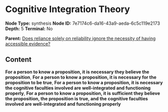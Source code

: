 # Cognitive Integration Theory

**Node Type:** synthesis
**Node ID:** 7e7174c6-da16-43a9-aeda-6c5c119e2173
**Depth:** 5
**Terminal:** No

**Parent:** [Does reliance solely on reliability ignore the necessity of having accessible evidence?](does-reliance-solely-on-reliability-ignore-the-necessity-of-having-accessible-evidence-antithesis-5b9898aa-c8aa-4d99-9df4-2e9f4de6c51b.md)

## Content

**For a person to know a proposition, it is necessary they believe the proposition**, **For a person to know a proposition, it is necessary for the proposition to be true**, **For a person to know a proposition, it is necessary the cognitive faculties involved are well-integrated and functioning properly**, **For a person to know a proposition, it is sufficient they believe the proposition, the proposition is true, and the cognitive faculties involved are well-integrated and functioning properly**
